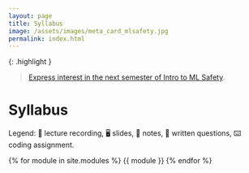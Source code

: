 ```yaml
---
layout: page
title: Syllabus
image: /assets/images/meta_card_mlsafety.jpg
permalink: index.html
---
```


{: .highlight }
> [Express interest in the next semester of Intro to ML Safety](https://airtable.com/appKxWEAvwZxweuyZ/shruI8noZFrsgIpvD).

# Syllabus

Legend: 🎥 lecture recording, 🖥️ slides, 📖 notes, 📝 written questions, ⌨️ coding assignment.

{% for module in site.modules %}
{{ module }}
{% endfor %}
